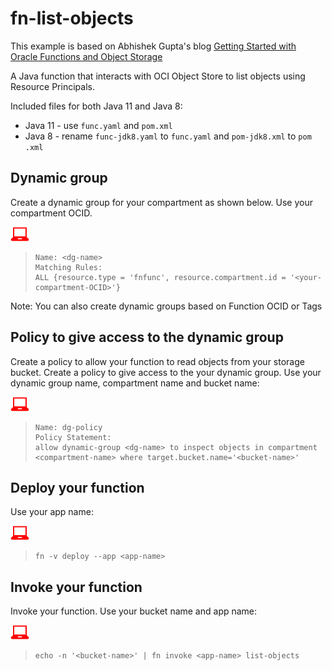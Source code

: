 # fn-list-objects
This example is based on Abhishek Gupta's blog [Getting Started with Oracle Functions and Object Storage](https://blogs.oracle.com/cloud-infrastructure/getting-started-with-oracle-functions-and-object-storage)

A Java function that interacts with OCI Object Store to list objects using
 Resource Principals.

Included files for both Java 11 and Java 8:
* Java 11 - use `func.yaml` and `pom.xml`
* Java 8 - rename `func-jdk8.yaml` to `func.yaml` and `pom-jdk8.xml` to `pom
.xml`


## Dynamic group
Create a dynamic group for your compartment as shown below. Use your
 compartment OCID.

![](images/userinput.png)
>```
> Name: <dg-name>
> Matching Rules:
> ALL {resource.type = 'fnfunc', resource.compartment.id = '<your-compartment-OCID>'}
>```

Note: You can also create dynamic groups based on Function OCID or Tags

## Policy to give access to the dynamic group 
Create a policy to allow your function to read objects from your storage bucket.
Create a policy to give access to the your dynamic group. Use your
 dynamic group name, compartment name and bucket name:

![](images/userinput.png)
>```
> Name: dg-policy
> Policy Statement:
> allow dynamic-group <dg-name> to inspect objects in compartment <compartment-name> where target.bucket.name='<bucket-name>'
>```

## Deploy your function
Use your app name:

![](images/userinput.png)
>```
> fn -v deploy --app <app-name>
>```

## Invoke your function
Invoke your function. Use your bucket name and app name:

![](images/userinput.png)
>```
> echo -n '<bucket-name>' | fn invoke <app-name> list-objects
>```
